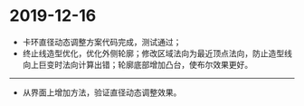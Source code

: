 # 2019-12-16

- 卡环直径动态调整方案代码完成，测试通过；
- 终止线造型优化，优化外侧轮廓；修改区域法向为最近顶点法向，防止造型线向上巨变时法向计算出错；轮廓底部增加凸台，使布尔效果更好。

---

- 从界面上增加方法，验证直径动态调整效果。